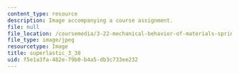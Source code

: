 ```yaml
---
content_type: resource
description: Image accompanying a course assignment.
file: null
file_location: /coursemedia/3-22-mechanical-behavior-of-materials-spring-2008/f5e1a3fa482e79b0b4a5db3c733ee232_superlastic_3_38.jpg
file_type: image/jpeg
resourcetype: Image
title: superlastic_3_38
uid: f5e1a3fa-482e-79b0-b4a5-db3c733ee232
---
```

